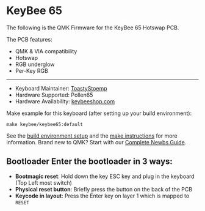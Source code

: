 # KeyBee 65

The following is the QMK Firmware for the KeyBee 65 Hotswap PCB.

The PCB features:
* QMK & VIA compatibility
* Hotswap
* RGB underglow
* Per-Key RGB

---

* Keyboard Maintainer: [ToastyStoemp](https://github.com/ToastyStoemp)
* Hardware Supported: Pollen65
* Hardware Availability: [keybeeshop.com](https://www.keybeeshop.com/collections/keyboards/products/pollen65-mechanical-keyboard-kit)

Make example for this keyboard (after setting up your build environment):

    make keybee/keybee65:default

See the [build environment setup](https://docs.qmk.fm/#/getting_started_build_tools) and the [make instructions](https://docs.qmk.fm/#/getting_started_make_guide) for more information. Brand new to QMK? Start with our [Complete Newbs Guide](https://docs.qmk.fm/#/newbs).

## Bootloader Enter the bootloader in 3 ways: 
* **Bootmagic reset**: Hold down the key ESC key and plug in the keyboard (Top Left most switch)
* **Physical reset button**: Briefly press the button on the back of the PCB
* **Keycode in layout**: Press the Enter key on layer 1 which is mapped to `RESET`